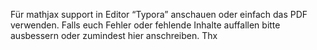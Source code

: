 Für mathjax support in Editor “Typora” anschauen oder einfach das PDF verwenden. Falls euch Fehler oder fehlende Inhalte auffallen bitte ausbessern oder zumindest hier anschreiben. Thx
